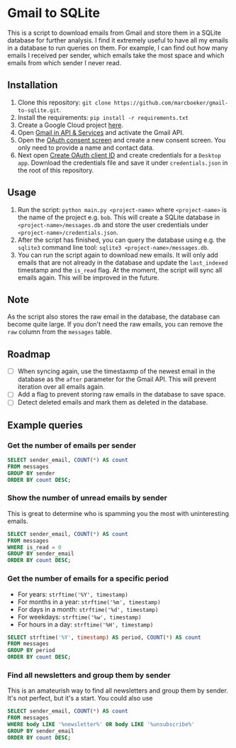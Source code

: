 # Gmail to SQLite

This is a script to download emails from Gmail and store them in a SQLite database for further analysis. I find it extremely useful to have all my emails in a database to run queries on them. For example, I can find out how many emails I received per sender, which emails take the most space and which emails from which sender I never read.

## Installation

1. Clone this repository: `git clone https://github.com/marcboeker/gmail-to-sqlite.git`.
2. Install the requirements: `pip install -r requirements.txt`
3. Create a Google Cloud project [here](https://console.cloud.google.com/projectcreate).
4. Open [Gmail in API & Services](https://console.cloud.google.com/apis/library/gmail.googleapis.com) and activate the Gmail API.
5. Open the [OAuth consent screen](https://console.cloud.google.com/apis/credentials/consent) and create a new consent screen. You only need to provide a name and contact data.
6. Next open [Create OAuth client ID](https://console.cloud.google.com/apis/credentials/oauthclient) and create credentials for a `Desktop app`. Download the credentials file and save it under `credentials.json` in the root of this repository.

## Usage

1. Run the script: `python main.py <project-name>` where `<project-name>` is the name of the project e.g. `bob`. This will create a SQLite database in `<project-name>/messages.db` and store the user credentials under `<project-name>/credentials.json`.
2. After the script has finished, you can query the database using e.g. the `sqlite3` command line tool: `sqlite3 <project-name>/messages.db`.
3. You can run the script again to download new emails. It will only add emails that are not already in the database and update the `last_indexed` timestamp and the `is_read` flag. At the moment, the script will sync all emails again. This will be improved in the future.

## Note

As the script also stores the raw email in the database, the database can become quite large. If you don't need the raw emails, you can remove the `raw` column from the `messages` table.

## Roadmap

- [ ] When syncing again, use the timestaxmp of the newest email in the database as the `after` parameter for the Gmail API. This will prevent iteration over all emails again.
- [ ] Add a flag to prevent storing raw emails in the database to save space.
- [ ] Detect deleted emails and mark them as deleted in the database.

## Example queries

### Get the number of emails per sender

```sql
SELECT sender_email, COUNT(*) AS count
FROM messages
GROUP BY sender
ORDER BY count DESC;
```

### Show the number of unread emails by sender

This is great to determine who is spamming you the most with uninteresting emails.

```sql
SELECT sender_email, COUNT(*) AS count
FROM messages
WHERE is_read = 0
GROUP BY sender_email
ORDER BY count DESC;
```

### Get the number of emails for a specific period

- For years: `strftime('%Y', timestamp)`
- For months in a year: `strftime('%m', timestamp)`
- For days in a month: `strftime('%d', timestamp)`
- For weekdays: `strftime('%w', timestamp)`
- For hours in a day: `strftime('%H', timestamp)`

```sql
SELECT strftime('%Y', timestamp) AS period, COUNT(*) AS count
FROM messages
GROUP BY period
ORDER BY count DESC;
```

### Find all newsletters and group them by sender

This is an amateurish way to find all newsletters and group them by sender. It's not perfect, but it's a start. You could also use

```sql
SELECT sender_email, COUNT(*) AS count
FROM messages
WHERE body LIKE '%newsletter%' OR body LIKE '%unsubscribe%'
GROUP BY sender_email
ORDER BY count DESC;
```
